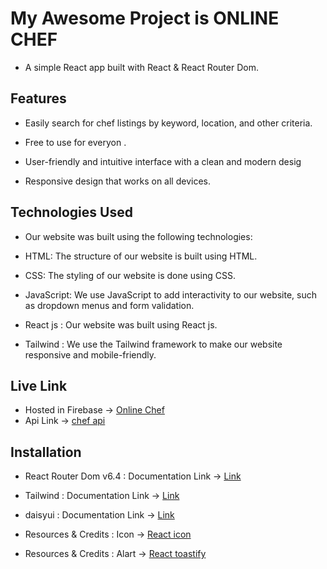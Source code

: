 # My Awesome Project is ONLINE CHEF

- A simple React app built with React & React Router Dom.

## Features

- Easily search for chef listings by keyword, location, and other criteria.

- Free to use for everyon .

- User-friendly and intuitive interface with a clean and modern desig

- Responsive design that works on all devices.

## Technologies Used

- Our website was built using the following technologies:
 
- HTML: The structure of our website is built using HTML.

- CSS: The styling of our website is done using CSS.

- JavaScript: We use JavaScript to add interactivity to our website, such as dropdown menus and form validation.

- React js : Our website was built using React js. 

- Tailwind : We use the Tailwind framework to make our website responsive and mobile-friendly.

## Live Link

- Hosted in Firebase -> [Online Chef](https://a10-shef-recipe.web.app/)
- Api Link -> [chef api](https://chef-recipe-server-jahidmorol.vercel.app)

## Installation

- React Router Dom v6.4 : Documentation Link -> [Link](https://reactrouter.com/en/main/start/overview)

- Tailwind : Documentation Link -> [Link](https://tailwindcss.com/docs/installation)

- daisyui : Documentation Link -> [Link](https://daisyui.com/docs/install)

- Resources & Credits : Icon -> [React icon ](https://react-icons.github.io/react-icons/)

- Resources & Credits : Alart -> [React toastify ](https://fkhadra.github.io/react-toastify/introduction)
